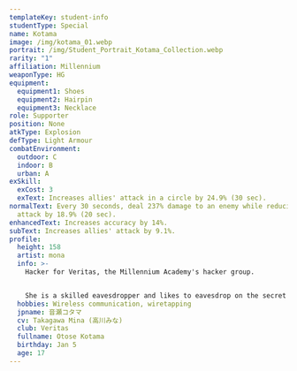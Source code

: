 ```yaml
---
templateKey: student-info
studentType: Special
name: Kotama
image: /img/kotama_01.webp
portrait: /img/Student_Portrait_Kotama_Collection.webp
rarity: "1"
affiliation: Millennium
weaponType: HG
equipment:
  equipment1: Shoes
  equipment2: Hairpin
  equipment3: Necklace
role: Supporter
position: None
atkType: Explosion
defType: Light Armour
combatEnvironment:
  outdoor: C
  indoor: B
  urban: A
exSkill:
  exCost: 3
  exText: Increases allies' attack in a circle by 24.9% (30 sec).
normalText: Every 30 seconds, deal 237% damage to an enemy while reducing its
  attack by 18.9% (20 sec).
enhancedText: Increases accuracy by 14%.
subText: Increases allies' attack by 9.1%.
profile:
  height: 158
  artist: mona
  info: >-
    Hacker for Veritas, the Millennium Academy's hacker group. 


    She is a skilled eavesdropper and likes to eavesdrop on the secret conversations of others. She is not very good at interpersonal relationships, and she is so bad at people that she tends to use honorifics even with first-year students. In reality, she is shy and has few words, but she becomes a person who speaks surprisingly well on the Internet.
  hobbies: Wireless communication, wiretapping
  jpname: 音瀬コタマ
  cv: Takagawa Mina (高川みな)
  club: Veritas
  fullname: Otose Kotama
  birthday: Jan 5
  age: 17
---
```

